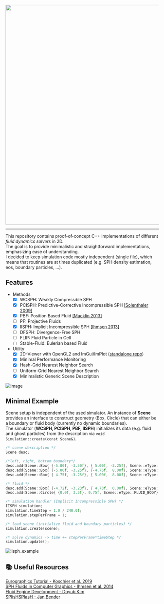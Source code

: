 <p align="center">
  <img width="720" src="https://github.com/nikolausrauch/2D-fluids/assets/13553309/bc70e90a-3ee0-41e4-919b-a72b3801be02" />
</p>

---

This repository contains proof-of-concept C++ implementations of different *fluid dynamics solvers* in 2D.   
The goal is to provide minimalistic and straightforward implementations, emphasizing ease of understanding.   
I decided to keep simulation code mostly independent (single file), which means that routines are at times duplicated (e.g. SPH density estimation, eos, boundary particles, ...).

## Features

- Methods
  - [x] WCSPH: Weakly Compressible SPH
  - [x] PCISPH: Predictive-Corrective Incompressible SPH [[Solenthaler 2009]](https://www.ifi.uzh.ch/dam/jcr:ffffffff-daa5-74d6-0000-00005a4f5c99/pcisph.pdf)
  - [x] PBF: Position Based Fluid [[Macklin 2013]](https://mmacklin.com/pbf_sig_preprint.pdf)
  - [ ] PF: Projective Fluids
  - [x] IISPH: Implicit Incompressible SPH [[Ihmsen 2013]](https://cg.informatik.uni-freiburg.de/publications/2013_TVCG_IISPH.pdf)
  - [ ] DFSPH: Divergence-Free SPH
  - [ ] FLIP: Fluid Particle in Cell
  - [ ] Stable-Fluid: Eulerian based Fluid
- Utility
  - [x] 2D-Viewer with OpenGL2 and ImGui/ImPlot ([standalone repo](https://github.com/nikolausrauch/2D-viewer))
  - [x] Minimal Performance Monitoring
  - [x] Hash-Grid Nearest Neighbor Search
  - [ ] Uniform-Grid Nearest Neighbor Search
  - [x] Minimalistic Generic Scene Description

![image](https://github.com/nikolausrauch/2D-fluids/assets/13553309/c800fd44-cb05-4995-9773-d94492f29b39)

## Minimal Example
Scene setup is independent of the used simulator.
An instance of **Scene** provides an interface to construct geometry (Box, Circle) that can either be a boundary or fluid body (currently no dynamic boundaries).   
The simulator (**WCSPH, PCISPH, PBF, IISPH**) initializes its data (e.g. fluid and ghost particles) from the description via `void Simulation::create(const Scene&)`.

```C++
/* scene description */
Scene desc;

/*left, right, bottom boundary*/
desc.add(Scene::Box{ {-5.00f, -3.50f}, { 5.00f, -3.25f}, Scene::eType::BOUNDARY });
desc.add(Scene::Box{ {-5.00f, -3.25f}, {-4.75f,  8.00f}, Scene::eType::BOUNDARY });
desc.add(Scene::Box{ { 4.75f, -3.25f}, { 5.00f,  8.00f}, Scene::eType::BOUNDARY });

/* fluid */
desc.add(Scene::Box{ {-4.72f, -3.23f}, { 4.73f,  0.00f}, Scene::eType::FLUID_BODY });
desc.add(Scene::Circle{ {0.0f, 3.5f}, 0.75f, Scene::eType::FLUID_BODY});

/* simulation handler (Implicit Incompressible SPH) */
IISPH simulation;
simulation.timeStep = 1.0 / 240.0f;
simulation.stepPerFrame = 1;

/* load scene (initialize fluid and boundary particles) */
simulation.create(scene);

/* solve dynamics -> time += stepPerFrame*timeStep */
simulation.update();
```
![iisph_example](https://github.com/nikolausrauch/2D-fluids/assets/13553309/85f111e0-f733-4f8e-a210-6c6df730322f)

[](https://github.com/nikolausrauch/2D-fluids/assets/13553309/0545076c-d79e-4f6a-8fc3-3438ab3d22e2)

## :books: Useful Resources
[Eurographics Tutorial - Koschier et al. 2019](https://sph-tutorial.physics-simulation.org/)   
[SPH Fluids in Computer Graphics - Ihmsen et al. 2014](https://diglib.eg.org/handle/10.2312/egst.20141034.021-042)   
[Fluid Engine Development - Doyub Kim](https://github.com/doyubkim/fluid-engine-dev)   
[SPlisHSPlasH - Jan Bender](https://github.com/InteractiveComputerGraphics/SPlisHSPlasH)   